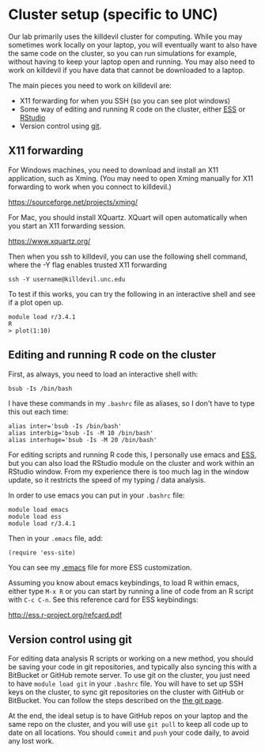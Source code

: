 # Cluster setup (specific to UNC)

Our lab primarily uses the killdevil cluster for computing. While you
may sometimes work locally on your laptop, you will eventually want to
also have the same code on the cluster, so you can run simulations for
example, without having to keep your laptop open and running. You may
also need to work on killdevil if you have data that cannot be
downloaded to a laptop.

The main pieces you need to work on killdevil are:

* X11 forwarding for when you SSH (so you can see plot windows)
* Some way of editing and running R code on the cluster,
  either [ESS](https://ess.r-project.org/)
  or [RStudio](https://www.rstudio.com/products/RStudio/) 
* Version control using [git](terminal_git_github.md).

## X11 forwarding

For Windows machines, you need to download and install an X11
application, such as Xming. (You may need to open Xming manually for
X11 forwarding to work when you connect to killdevil.)

<https://sourceforge.net/projects/xming/>

For Mac, you should install XQuartz. XQuart will open automatically
when you start an X11 forwarding session.

<https://www.xquartz.org/>

Then when you ssh to killdevil, you can use the following shell
command, where the -Y flag enables trusted X11 forwarding

```
ssh -Y username@killdevil.unc.edu
```

To test if this works, you can try the following in an interactive
shell and see if a plot open up.

```
module load r/3.4.1
R
> plot(1:10)
```

## Editing and running R code on the cluster

First, as always, you need to load an interactive shell with:

```
bsub -Is /bin/bash
```

I have these commands in my `.bashrc` file as aliases, so I don't have
to type this out each time:

```
alias inter='bsub -Is /bin/bash'
alias interbig='bsub -Is -M 10 /bin/bash'
alias interhuge='bsub -Is -M 20 /bin/bash'
```

For editing scripts and running R code this, I personally use emacs
and [ESS](https://ess.r-project.org/), but you can also load the
RStudio module on the cluster and work within an RStudio window. From
my experience there is too much lag in the window update, so it
restricts the speed of my typing / data analysis.

In order to use emacs you can put in your `.bashrc` file:

```
module load emacs
module load ess
module load r/3.4.1
```

Then in your `.emacs` file, add:

```
(require 'ess-site)
```

You can see
my [.emacs](https://gist.github.com/mikelove/b0f4eb15a21387ddb534)
file for more ESS customization. 

Assuming you know about emacs keybindings, to load R within emacs,
either type `M-x R` or you can start by running a line of code from an
R script with `C-c C-n`. See this reference card for ESS keybindings:

<http://ess.r-project.org/refcard.pdf>


## Version control using git

For editing data analysis R scripts or working on a new method, you
should be saving your code in git repositories, and typically also
syncing this with a BitBucket or GitHub remote server.
To use git on the cluster, you just need to have `module load git` in
your `.bashrc` file. You will have to set up SSH keys on the cluster,
to sync git repositories on the cluster with GitHub or BitBucket.
You can follow the steps described on the [the git page](terminal_git_github.md).

At the end, the ideal setup is to have GitHub repos on your laptop and
the same repo on the cluster, and you will use `git pull` to keep all
code up to date on all locations. You should `commit` and `push` your
code daily, to avoid any lost work.


